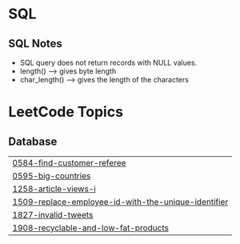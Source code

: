 # SQL
## SQL Notes
- SQL query does not return records with NULL values.
- length() --> gives byte length 
- char_length() --> gives the length of the characters
<!---LeetCode Topics Start-->
# LeetCode Topics
## Database
|  |
| ------- |
| [0584-find-customer-referee](https://github.com/anushkaa-ambuj/SQL/tree/master/0584-find-customer-referee) |
| [0595-big-countries](https://github.com/anushkaa-ambuj/SQL/tree/master/0595-big-countries) |
| [1258-article-views-i](https://github.com/anushkaa-ambuj/SQL/tree/master/1258-article-views-i) |
| [1509-replace-employee-id-with-the-unique-identifier](https://github.com/anushkaa-ambuj/SQL/tree/master/1509-replace-employee-id-with-the-unique-identifier) |
| [1827-invalid-tweets](https://github.com/anushkaa-ambuj/SQL/tree/master/1827-invalid-tweets) |
| [1908-recyclable-and-low-fat-products](https://github.com/anushkaa-ambuj/SQL/tree/master/1908-recyclable-and-low-fat-products) |
<!---LeetCode Topics End-->
